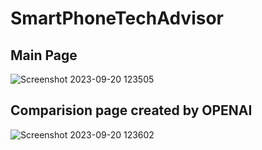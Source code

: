 # SmartPhoneTechAdvisor

## Main Page
![Screenshot 2023-09-20 123505](https://github.com/BenceBiricz/SmartPhoneTechAdvisor/assets/71565433/3a12afed-c6eb-4814-869e-3fa5e90b4c57)

## Comparision page created by OPENAI
![Screenshot 2023-09-20 123602](https://github.com/BenceBiricz/SmartPhoneTechAdvisor/assets/71565433/8fc5df9b-936f-4032-afae-2558c777c0e2)
